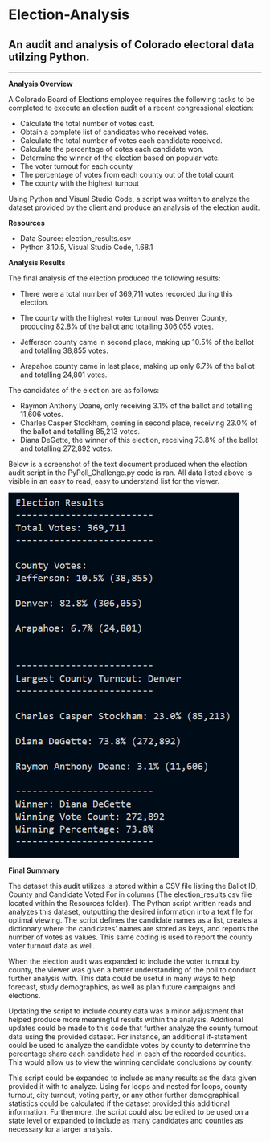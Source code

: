 # Election-Analysis
## An audit and analysis of Colorado electoral data utilzing Python.
____________________________________________________________________

**Analysis Overview**

A Colorado Board of Elections employee requires the following tasks to be completed to execute an election audit of a recent congressional election:  

* Calculate the total number of votes cast. 
* Obtain a complete list of candidates who received votes.
* Calculate the total number of votes each candidate received. 
* Calculate the percentage of cotes each candidate won. 
* Determine the winner of the election based on popular vote. 
* The voter turnout for each county
* The percentage of votes from each county out of the total count
* The county with the highest turnout

Using Python and Visual Studio Code, a script was written to analyze the dataset provided by the client and produce an analysis of the election audit. 

**Resources**

* Data Source: election_results.csv
* Python 3.10.5, Visual Studio Code, 1.68.1

**Analysis Results**

The final analysis of the election produced the following results:

* There were a total number of 369,711 votes recorded during this election. 

* The county with the highest voter turnout was Denver County,  producing 82.8% of the ballot and totalling 306,055 votes.
* Jefferson county came in second place, making up 10.5% of the ballot and totalling 38,855 votes.
* Arapahoe county came in last place, making up only 6.7% of the ballot and totalling 24,801 votes.

The candidates of the election are as follows:
* Raymon Anthony Doane, only receiving 3.1% of the ballot and totalling 11,606 votes.
* Charles Casper Stockham, coming in second place, receiving 23.0% of the ballot and totalling 85,213 votes.
* Diana DeGette, the winner of this election, receiving 73.8% of the ballot and totalling 272,892 votes.

Below is a screenshot of the text document produced when the election audit script in the PyPoll_Challenge.py code is ran. All data listed above is visible in an easy to read, easy to understand list for the viewer. 

![](Resources/election_analysis.txt_Results_ScreenShot.png)

**Final Summary**

The dataset this audit utilizes is stored within a CSV file listing the Ballot ID, County and Candidate Voted For in columns (The election_results.csv file located within the Resources folder). The Python script written reads and analyzes this dataset, outputting the desired information into a text file for optimal viewing. The script defines the candidate names as a list, creates a dictionary where the candidates’ names are stored as keys, and reports the number of votes as values. This same coding is used to report the county voter turnout data as well.  

When the election audit was expanded to include the voter turnout by county, the viewer was given a better understanding of the poll to conduct further analysis with. This data could be useful in many ways to help forecast, study demographics, as well as plan future campaigns and elections. 

Updating the script to include county data was a minor adjustment that helped produce more meaningful results within the analysis. Additional updates could be made to this code that further analyze the county turnout data using the provided dataset. For instance, an additional if-statement could be used to analyze the candidate votes by county to determine the percentage share each candidate had in each of the recorded counties. This would allow us to view the winning candidate conclusions by county.  

This script could be expanded to include as many results as the data given provided it with to analyze. Using for loops and nested for loops, county turnout, city turnout, voting party, or any other further demographical statistics could be calculated if the dataset provided this additional information. Furthermore, the script could also be edited to be used on a state level or expanded to include as many candidates and counties as necessary for a larger analysis.  
